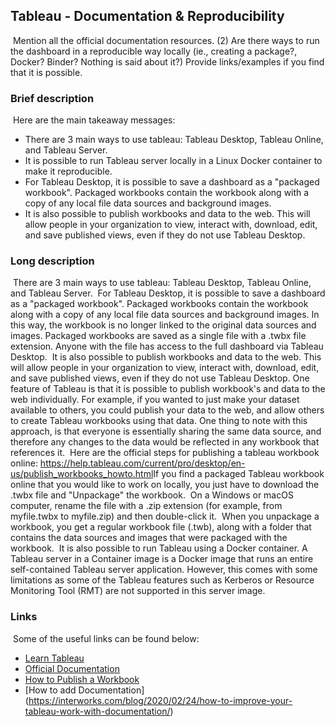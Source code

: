 
## Tableau - Documentation & Reproducibility
​
Mention all the official documentation resources. (2) Are there ways to run the dashboard in a reproducible way locally (ie., creating a package?, Docker? Binder? Nothing is said about it?) Provide links/examples if you find that it is possible.
​
### Brief description
​
Here are the main takeaway messages:
​
- There are 3 main ways to use tableau: Tableau Desktop, Tableau Online, and Tableau Server.
- It is possible to run Tableau server locally in a Linux Docker container to make it reproducible.  
- For Tableau Desktop, it is possible to save a dashboard as a "packaged workbook". Packaged workbooks contain the workbook along with a copy of any local file data sources and background images.
- It is also possible to publish workbooks and data to the web. This will allow people in your organization to view, interact with, download, edit, and save published views, even if they do not use Tableau Desktop. 
​
### Long description
​
There are 3 main ways to use tableau: Tableau Desktop, Tableau Online, and Tableau Server.
​
For Tableau Desktop, it is possible to save a dashboard as a "packaged workbook". Packaged workbooks contain the workbook along with a copy of any local file data sources and background images. In this way, the workbook is no longer linked to the original data sources and images. Packaged workbooks are saved as a single file with a .twbx file extension. Anyone with the file has access to the full dashboard via Tableau Desktop.
​
It is also possible to publish workbooks and data to the web. This will allow people in your organization to view, interact with, download, edit, and save published views, even if they do not use Tableau Desktop. One feature of Tableau is that it is possible to publish workbook's and data to the web individually. For example, if you wanted to just make your dataset available to others, you could publish your data to the web, and allow others to create Tableau workbooks using that data. One thing to note with this approach, is that everyone is essentially sharing the same data source, and therefore any changes to the data would be reflected in any workbook that references it.
​
Here are the official steps for publishing a tableau workbook online: <https://help.tableau.com/current/pro/desktop/en-us/publish_workbooks_howto.html>
​
If you find a packaged Tableau workbook online that you would like to work on locally, you just have to download the .twbx file and "Unpackage" the workbook.
​
On a Windows or macOS computer, rename the file with a .zip extension (for example, from myfile.twbx to myfile.zip) and then double-click it.
​
When you unpackage a workbook, you get a regular workbook file (.twb), along with a folder that contains the data sources and images that were packaged with the workbook.
​
It is also possible to run Tableau using a Docker container. A Tableau server in a Container image is a Docker image that runs an entire self-contained Tableau server application. However, this comes with some limitations as some of the Tableau features such as Kerberos or Resource Monitoring Tool (RMT) are not supported in this server image. 
​
### Links
​
Some of the useful links can be found below:
​
-   [Learn Tableau](https://www.tableau.com/learn)
-   [Official Documentation](https://www.tableau.com/support/help)
-   [How to Publish a Workbook](https://help.tableau.com/current/pro/desktop/en-us/publish_workbooks_howto.html)
-   [How to add Documentation] (https://interworks.com/blog/2020/02/24/how-to-improve-your-tableau-work-with-documentation/)
